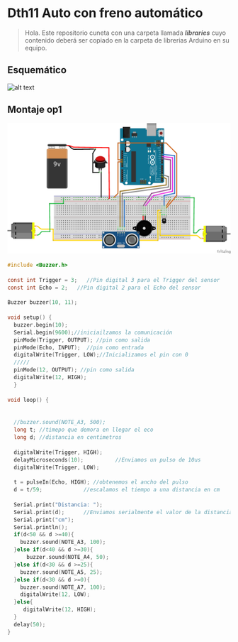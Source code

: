 # Dth11 Auto con freno automático

> Hola. Este repositorio cuneta con una carpeta llamada ***libraries*** cuyo contenido deberá ser copiado en la carpeta de librerias Arduino en su equipo.

## Esquemático
![alt text](https://github.com/fxneiram/auto_freno_automatico/blob/master/carrito%20que%20para_esquem%C3%A1tico.png)
## Montaje op1
![alt text](https://github.com/fxneiram/auto_freno_automatico/blob/master/carrito%20que%20para_bb.png)
```c
#include <Buzzer.h>

const int Trigger = 3;   //Pin digital 3 para el Trigger del sensor
const int Echo = 2;   //Pin digital 2 para el Echo del sensor

Buzzer buzzer(10, 11);

void setup() {
  buzzer.begin(10);
  Serial.begin(9600);//iniciailzamos la comunicación
  pinMode(Trigger, OUTPUT); //pin como salida
  pinMode(Echo, INPUT);  //pin como entrada
  digitalWrite(Trigger, LOW);//Inicializamos el pin con 0
  /////
  pinMode(12, OUTPUT); //pin como salida
  digitalWrite(12, HIGH);
  }

void loop() {
  
  
  //buzzer.sound(NOTE_A3, 500);
  long t; //timepo que demora en llegar el eco
  long d; //distancia en centimetros

  digitalWrite(Trigger, HIGH);
  delayMicroseconds(10);          //Enviamos un pulso de 10us
  digitalWrite(Trigger, LOW);
  
  t = pulseIn(Echo, HIGH); //obtenemos el ancho del pulso
  d = t/59;             //escalamos el tiempo a una distancia en cm
  
  Serial.print("Distancia: ");
  Serial.print(d);      //Enviamos serialmente el valor de la distancia
  Serial.print("cm");
  Serial.println();
  if(d<50 && d >=40){
    buzzer.sound(NOTE_A3, 100);
  }else if(d<40 && d >=30){
      buzzer.sound(NOTE_A4, 50);
  }else if(d<30 && d >=25){
    buzzer.sound(NOTE_A5, 25);
  }else if(d<30 && d >=0){
    buzzer.sound(NOTE_A7, 100);
    digitalWrite(12, LOW);
  }else{
     digitalWrite(12, HIGH);
  }
  delay(50);
}
```
